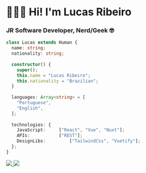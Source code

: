 # 🧑🏻‍💻 Hi! I'm Lucas Ribeiro
### JR Software Developer, Nerd/Geek 🤓

```typescript
class Lucas extends Human {
  name: string;
  nationality: string;
  
  constructor() {
    super();
    this.name = "Lucas Ribeiro";
    this.nationality = "Brazilian";
  }
  
  languages: Array<string> = [
    "Portuguese",
    "English",
  ];
  
  technologies: {
    JavaScript:     ["React", "Vue", "Nuxt"];
    APIs:           ["REST"];
    DesignLibs:         ["TailwindCss", "Vuetify"];
  };
}
```

<div>
  <a href="mailto:lucas.ribeiro711@gmail.com" target="_blank">
    <img src="https://img.shields.io/badge/Gmail-D14836?style=for-the-badge&logo=gmail&logoColor=white">
  </a>
  <a href="https://www.linkedin.com/in/lucasribeirolr/" target="_blank">
    <img src="https://img.shields.io/badge/LinkedIn-0077B5?style=for-the-badge&logo=linkedin&logoColor=white">
  </a>                                                                                                         
</div>
